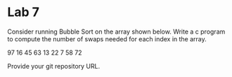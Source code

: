 # Lab 7

Consider running Bubble Sort on the array shown below. Write a c program to compute the number of swaps needed for each index in the array. 

97  16  45  63  13  22  7  58  72

Provide your git repository URL. 

